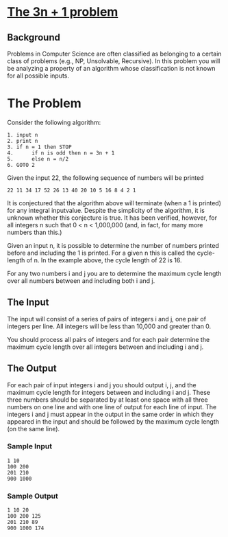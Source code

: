 # [The 3n + 1 problem](http://uva.onlinejudge.org/external/1/100.pdf)

## Background

Problems in Computer Science are often classified as belonging to a certain class of problems (e.g., NP, Unsolvable, Recursive). In this problem you will be analyzing a property of an algorithm whose classification is not known for all possible inputs.

# The Problem

Consider the following algorithm:

```
1. input n
2. print n
3. if n = 1 then STOP
4.      if n is odd then n = 3n + 1
5.      else n = n/2
6. GOTO 2
```
Given the input 22, the following sequence of numbers will be printed
```
22 11 34 17 52 26 13 40 20 10 5 16 8 4 2 1
```
It is conjectured that the algorithm above will terminate (when a 1 is printed) for any integral inputvalue. Despite the simplicity of the algorithm, it is unknown whether this conjecture is true. It has been verified, however, for all integers n such that 0 < n < 1,000,000 (and, in fact, for many more numbers than this.)

Given an input n, it is possible to determine the number of numbers printed before and including the 1 is printed. For a given n this is called the cycle-length of n. In the example above, the cycle length of 22 is 16.

For any two numbers i and j you are to determine the maximum cycle length over all numbers between and including both i and j.

## The Input

The input will consist of a series of pairs of integers i and j, one pair of integers per line. All integers will be less than 10,000 and greater than 0.

You should process all pairs of integers and for each pair determine the maximum cycle length over all integers between and including i and j.

## The Output
For each pair of input integers i and j you should output i, j, and the maximum cycle length for integers between and including i and j. These three numbers should be separated by at least one space with all three numbers on one line and with one line of output for each line of input. The integers i and j must appear in the output in the same order in which they appeared in the input and should be followed by the maximum cycle length (on the same line).

### Sample Input

```
1 10
100 200
201 210
900 1000
```

### Sample Output


```
1 10 20
100 200 125
201 210 89
900 1000 174
```

